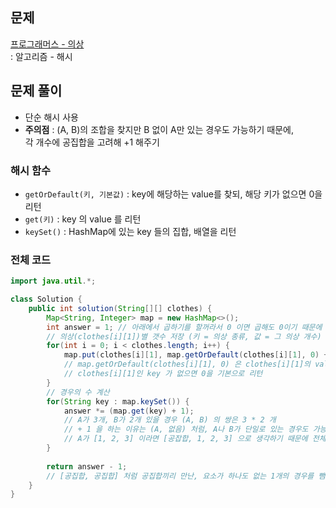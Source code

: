 ## 문제
[프로그래머스 - 의상](https://school.programmers.co.kr/learn/courses/30/lessons/42578) <br>
: 알고리즘 - 해시

## 문제 풀이
- 단순 해시 사용
- **주의점** : (A, B)의 조합을 찾지만 B 없이 A만 있는 경우도 가능하기 때문에, <br>
  각 개수에 공집합을 고려해 +1 해주기

### 해시 함수
- `getOrDefault(키, 기본값)` : key에 해당하는 value를 찾되, 해당 키가 없으면 0을 리턴
- `get(키)` : key 의 value 를 리턴
- `keySet()` : HashMap에 있는 key 들의 집합, 배열을 리턴


### 전체 코드
```java
import java.util.*;

class Solution {
    public int solution(String[][] clothes) {
        Map<String, Integer> map = new HashMap<>();
        int answer = 1; // 아래에서 곱하기를 할꺼라서 0 이면 곱해도 0이기 때문에 1을 씀
        // 의상(clothes[i][1])별 갯수 저장 (키 = 의상 종류, 값 = 그 의상 개수)
        for(int i = 0; i < clothes.length; i++) {
            map.put(clothes[i][1], map.getOrDefault(clothes[i][1], 0) + 1);
            // map.getOrDefault(clothes[i][1], 0) 은 clothes[i][1]의 value 를 찾돼, 
            // clothes[i][1]인 key 가 없으면 0을 기본으로 리턴
        }
        // 경우의 수 계산
        for(String key : map.keySet()) {
            answer *= (map.get(key) + 1);
            // A가 3개, B가 2개 있을 경우 (A, B) 의 쌍은 3 * 2 개 
            // + 1 을 하는 이유는 (A, 없음) 처럼, A나 B가 단일로 있는 경우도 가능하기 때문에
            // A가 [1, 2, 3] 이라면 [공잡합, 1, 2, 3] 으로 생각하기 때문에 전체 개수 + 1
        }
        
        return answer - 1;
        // [공집합, 공집합] 처럼 공집합끼리 만난, 요소가 하나도 없는 1개의 경우를 뺌
    }
}
```
